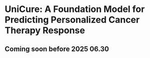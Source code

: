 # UniCure: A Foundation Model for Predicting Personalized Cancer Therapy Response
## Coming soon before 2025 06.30